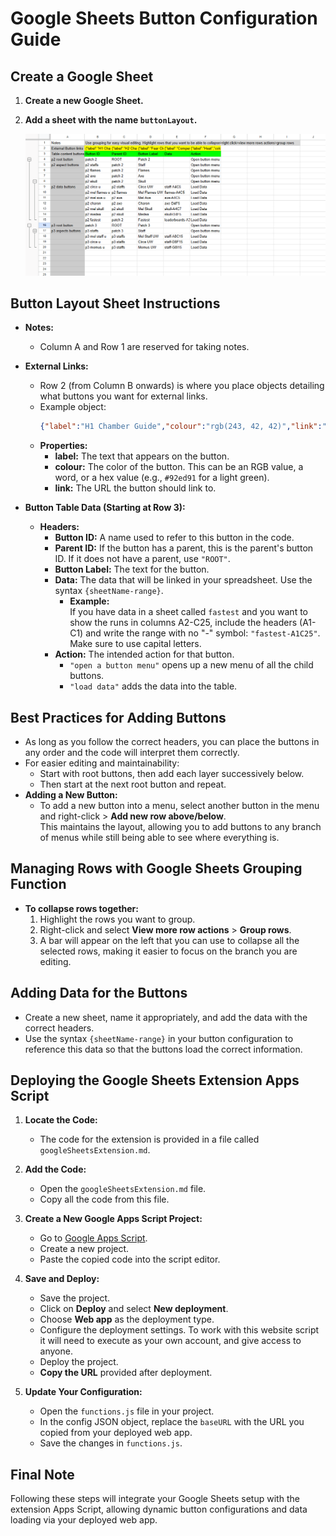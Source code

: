 # Google Sheets Button Configuration Guide

## Create a Google Sheet

1. **Create a new Google Sheet.**

2. **Add a sheet with the name `buttonLayout`.**

   ![Screenshot of an example buttonLayout sheet](buttonLayout.png)

## Button Layout Sheet Instructions

- **Notes:**  
  - Column A and Row 1 are reserved for taking notes.

- **External Links:**  
  - Row 2 (from Column B onwards) is where you place objects detailing what buttons you want for external links.  
  - Example object:
    ```json
    {"label":"H1 Chamber Guide","colour":"rgb(243, 42, 42)","link":"https://zacharywebsites.wixsite.com/chamber-guide-3"}
    ```
  - **Properties:**
    - **label:** The text that appears on the button.
    - **colour:** The color of the button. This can be an RGB value, a word, or a hex value (e.g., `#92ed91` for a light green).
    - **link:** The URL the button should link to.

- **Button Table Data (Starting at Row 3):**
  - **Headers:**
    - **Button ID:** A name used to refer to this button in the code.
    - **Parent ID:** If the button has a parent, this is the parent's button ID. If it does not have a parent, use `"ROOT"`.
    - **Button Label:** The text for the button.
    - **Data:** The data that will be linked in your spreadsheet. Use the syntax `{sheetName-range}`.
      - **Example:**  
        If you have data in a sheet called `fastest` and you want to show the runs in columns A2-C25, include the headers (A1-C1) and write the range with no "-" symbol: `"fastest-A1C25"`.  
        Make sure to use capital letters.
    - **Action:** The intended action for that button.
      - `"open a button menu"` opens up a new menu of all the child buttons.
      - `"load data"` adds the data into the table.

## Best Practices for Adding Buttons

- As long as you follow the correct headers, you can place the buttons in any order and the code will interpret them correctly.
- For easier editing and maintainability:
  - Start with root buttons, then add each layer successively below.
  - Then start at the next root button and repeat.
- **Adding a New Button:**  
  - To add a new button into a menu, select another button in the menu and right-click > **Add new row above/below**.  
    This maintains the layout, allowing you to add buttons to any branch of menus while still being able to see where everything is.

## Managing Rows with Google Sheets Grouping Function

- **To collapse rows together:**
  1. Highlight the rows you want to group.
  2. Right-click and select **View more row actions** > **Group rows**.
  3. A bar will appear on the left that you can use to collapse all the selected rows, making it easier to focus on the branch you are editing.

## Adding Data for the Buttons

- Create a new sheet, name it appropriately, and add the data with the correct headers.
- Use the syntax `{sheetName-range}` in your button configuration to reference this data so that the buttons load the correct information.

## Deploying the Google Sheets Extension Apps Script

1. **Locate the Code:**
   - The code for the extension is provided in a file called `googleSheetsExtension.md`.

2. **Add the Code:**
   - Open the `googleSheetsExtension.md` file.
   - Copy all the code from this file.

3. **Create a New Google Apps Script Project:**
   - Go to [Google Apps Script](https://script.google.com/).
   - Create a new project.
   - Paste the copied code into the script editor.

4. **Save and Deploy:**
   - Save the project.
   - Click on **Deploy** and select **New deployment**.
   - Choose **Web app** as the deployment type.
   - Configure the deployment settings. To work with this website script it will need to execute as your own account, and give access to anyone.
   - Deploy the project.
   - **Copy the URL** provided after deployment.

5. **Update Your Configuration:**
   - Open the `functions.js` file in your project.
   - In the config JSON object, replace the `baseURL` with the URL you copied from your deployed web app.
   - Save the changes in `functions.js`.

## Final Note

Following these steps will integrate your Google Sheets setup with the extension Apps Script, allowing dynamic button configurations and data loading via your deployed web app.

